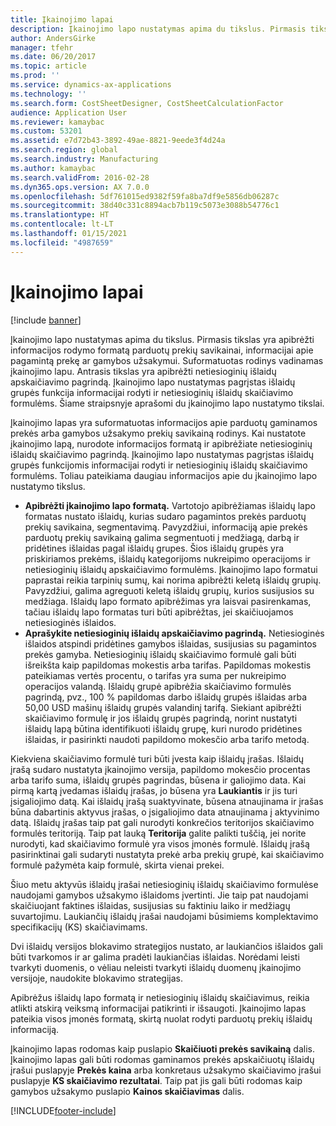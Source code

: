 ```yaml
---
title: Įkainojimo lapai
description: Įkainojimo lapo nustatymas apima du tikslus. Pirmasis tikslas yra apibrėžti informacijos rodymo formatą parduotų prekių savikainai, informacijai apie pagamintą prekę ar gamybos užsakymui. Suformatuotas rodinys vadinamas įkainojimo lapu. Antrasis tikslas yra apibrėžti netiesioginių išlaidų apskaičiavimo pagrindą. Įkainojimo lapo nustatymas pagrįstas išlaidų grupės funkcija informacijai rodyti ir netiesioginių išlaidų skaičiavimo formulėms. Šiame straipsnyje aprašomi du įkainojimo lapo nustatymo tikslai.
author: AndersGirke
manager: tfehr
ms.date: 06/20/2017
ms.topic: article
ms.prod: ''
ms.service: dynamics-ax-applications
ms.technology: ''
ms.search.form: CostSheetDesigner, CostSheetCalculationFactor
audience: Application User
ms.reviewer: kamaybac
ms.custom: 53201
ms.assetid: e7d72b43-3892-49ae-8821-9eede3f4d24a
ms.search.region: global
ms.search.industry: Manufacturing
ms.author: kamaybac
ms.search.validFrom: 2016-02-28
ms.dyn365.ops.version: AX 7.0.0
ms.openlocfilehash: 5df761015ed9382f59fa8ba7df9e5856db06287c
ms.sourcegitcommit: 38d40c331c8894acb7b119c5073e3088b54776c1
ms.translationtype: HT
ms.contentlocale: lt-LT
ms.lasthandoff: 01/15/2021
ms.locfileid: "4987659"
---
```

# <a name="costing-sheets"></a>Įkainojimo lapai

[!include [banner](../includes/banner.md)]

Įkainojimo lapo nustatymas apima du tikslus. Pirmasis tikslas yra apibrėžti informacijos rodymo formatą parduotų prekių savikainai, informacijai apie pagamintą prekę ar gamybos užsakymui. Suformatuotas rodinys vadinamas įkainojimo lapu. Antrasis tikslas yra apibrėžti netiesioginių išlaidų apskaičiavimo pagrindą. Įkainojimo lapo nustatymas pagrįstas išlaidų grupės funkcija informacijai rodyti ir netiesioginių išlaidų skaičiavimo formulėms. Šiame straipsnyje aprašomi du įkainojimo lapo nustatymo tikslai. 

Įkainojimo lapas yra suformatuotas informacijos apie parduotų gaminamos prekės arba gamybos užsakymo prekių savikainą rodinys. Kai nustatote įkainojimo lapą, nurodote informacijos formatą ir apibrėžiate netiesioginių išlaidų skaičiavimo pagrindą. Įkainojimo lapo nustatymas pagrįstas išlaidų grupės funkcijomis informacijai rodyti ir netiesioginių išlaidų skaičiavimo formulėms. Toliau pateikiama daugiau informacijos apie du įkainojimo lapo nustatymo tikslus.
-   **Apibrėžti įkainojimo lapo formatą.** Vartotojo apibrėžiamas išlaidų lapo formatas nustato išlaidų, kurias sudaro pagamintos prekės parduotų prekių savikaina, segmentavimą. Pavyzdžiui, informaciją apie prekės parduotų prekių savikainą galima segmentuoti į medžiagą, darbą ir pridėtines išlaidas pagal išlaidų grupes. Šios išlaidų grupės yra priskiriamos prekėms, išlaidų kategorijoms nukreipimo operacijoms ir netiesioginių išlaidų apskaičiavimo formulėms. Įkainojimo lapo formatui paprastai reikia tarpinių sumų, kai norima apibrėžti keletą išlaidų grupių. Pavyzdžiui, galima agreguoti keletą išlaidų grupių, kurios susijusios su medžiaga. Išlaidų lapo formato apibrėžimas yra laisvai pasirenkamas, tačiau išlaidų lapo formatas turi būti apibrėžtas, jei skaičiuojamos netiesioginės išlaidos.
-   **Aprašykite netiesioginių išlaidų apskaičiavimo pagrindą.** Netiesioginės išlaidos atspindi pridėtines gamybos išlaidas, susijusias su pagamintos prekės gamyba. Netiesioginių išlaidų skaičiavimo formulė gali būti išreikšta kaip papildomas mokestis arba tarifas. Papildomas mokestis pateikiamas vertės procentu, o tarifas yra suma per nukreipimo operacijos valandą. Išlaidų grupė apibrėžia skaičiavimo formulės pagrindą, pvz., 100 % papildomas darbo išlaidų grupės išlaidas arba 50,00 USD mašinų išlaidų grupės valandinį tarifą. Siekiant apibrėžti skaičiavimo formulę ir jos išlaidų grupės pagrindą, norint nustatyti išlaidų lapą būtina identifikuoti išlaidų grupę, kuri nurodo pridėtines išlaidas, ir pasirinkti naudoti papildomo mokesčio arba tarifo metodą.

Kiekviena skaičiavimo formulė turi būti įvesta kaip išlaidų įrašas. Išlaidų įrašą sudaro nustatyta įkainojimo versija, papildomo mokesčio procentas arba tarifo suma, išlaidų grupės pagrindas, būsena ir galiojimo data. Kai pirmą kartą įvedamas išlaidų įrašas, jo būsena yra **Laukiantis** ir jis turi įsigaliojimo datą. Kai išlaidų įrašą suaktyvinate, būsena atnaujinama ir įrašas būna dabartinis aktyvus įrašas, o įsigaliojimo data atnaujinama į aktyvinimo datą. Išlaidų įrašas taip pat gali nurodyti konkrečios teritorijos skaičiavimo formulės teritoriją. Taip pat lauką **Teritorija** galite palikti tuščią, jei norite nurodyti, kad skaičiavimo formulė yra visos įmonės formulė. Išlaidų įrašą pasirinktinai gali sudaryti nustatyta prekė arba prekių grupė, kai skaičiavimo formulė pažymėta kaip formulė, skirta vienai prekei. 

Šiuo metu aktyvūs išlaidų įrašai netiesioginių išlaidų skaičiavimo formulėse naudojami gamybos užsakymo išlaidoms įvertinti. Jie taip pat naudojami skaičiuojant faktines išlaidas, susijusias su faktiniu laiko ir medžiagų suvartojimu. Laukiančių išlaidų įrašai naudojami būsimiems komplektavimo specifikacijų (KS) skaičiavimams. 

Dvi išlaidų versijos blokavimo strategijos nustato, ar laukiančios išlaidos gali būti tvarkomos ir ar galima pradėti laukiančias išlaidas. Norėdami leisti tvarkyti duomenis, o vėliau neleisti tvarkyti išlaidų duomenų įkainojimo versijoje, naudokite blokavimo strategijas. 

Apibrėžus išlaidų lapo formatą ir netiesioginių išlaidų skaičiavimus, reikia atlikti atskirą veiksmą informacijai patikrinti ir išsaugoti. Įkainojimo lapas pateikia visos įmonės formatą, skirtą nuolat rodyti parduotų prekių išlaidų informaciją. 

Įkainojimo lapas rodomas kaip puslapio **Skaičiuoti prekės savikainą** dalis. Įkainojimo lapas gali būti rodomas gaminamos prekės apskaičiuotų išlaidų įrašui puslapyje **Prekės kaina** arba konkretaus užsakymo skaičiavimo įrašui puslapyje **KS skaičiavimo rezultatai**. Taip pat jis gali būti rodomas kaip gamybos užsakymo puslapio **Kainos skaičiavimas** dalis.







[!INCLUDE[footer-include](../../includes/footer-banner.md)]
